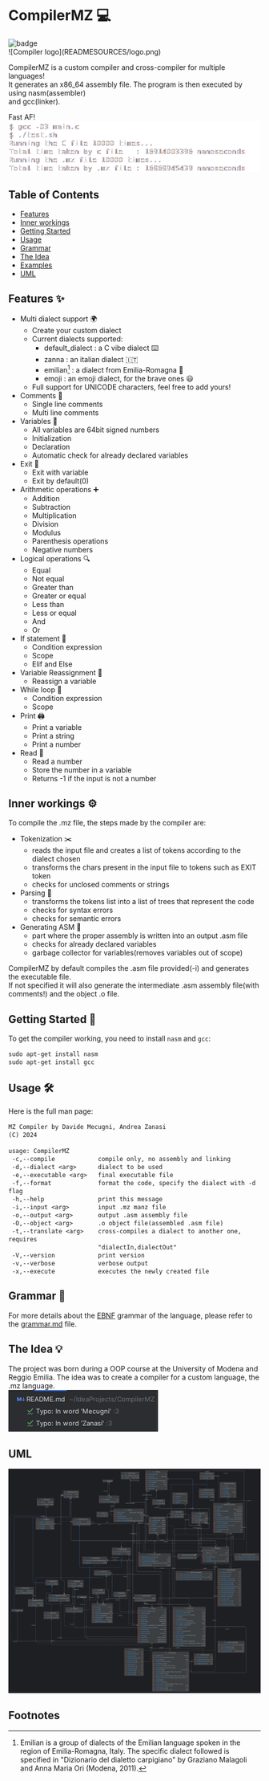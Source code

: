 # CompilerMZ :computer:
<div align="left">
  <img src="https://visitor-badge.laobi.icu/badge?page_id=davideecugni.CompilerMZ.&" alt="badge" />
</div>
![Compiler logo](READMESOURCES/logo.png)

CompilerMZ is a custom compiler and cross-compiler for multiple languages! \
It generates an x86_64 assembly file. The program is then executed by using nasm(assembler) \
and gcc(linker).

Fast AF! \
![C vs MZ](READMESOURCES/CvsMZ.png)

## Table of Contents

- [Features](#features-sparkles)
- [Inner workings](#inner-workings-gear)
- [Getting Started](#getting-started-rocket)
- [Usage](#usage-hammer_and_wrench)
- [Grammar](#grammar-book)
- [The Idea](#the-idea-bulb)
- [Examples](examples.md)
- [UML](#UML)

## Features :sparkles:

- Multi dialect support :earth_africa:
    - Create your custom dialect
    - Current dialects supported:
        - default_dialect : a C vibe dialect :keyboard:
        - zanna : an italian dialect :it:
        - emilian[^1] : a dialect from Emilia-Romagna :spaghetti:
        - emoji : an emoji dialect, for the brave ones :smiley:
    - Full support for UNICODE characters, feel free to add yours!
- Comments :speech_balloon:
    - Single line comments
    - Multi line comments
- Variables :abacus:
    - All variables are 64bit signed numbers
    - Initialization
    - Declaration
    - Automatic check for already declared variables
- Exit :door:
    - Exit with variable
    - Exit by default(0)
- Arithmetic operations :heavy_plus_sign:
    - Addition
    - Subtraction
    - Multiplication
    - Division
    - Modulus
    - Parenthesis operations
    - Negative numbers
- Logical operations :mag:
    - Equal
    - Not equal
    - Greater than
    - Greater or equal
    - Less than
    - Less or equal
    - And
    - Or
- If statement :triangular_flag_on_post:
    - Condition expression
    - Scope
    - Elif and Else
- Variable Reassignment :arrows_counterclockwise:
    - Reassign a variable
- While loop :repeat:
    - Condition expression
    - Scope
- Print :printer:
    - Print a variable
    - Print a string
    - Print a number
- Read :blue_book:
    - Read a number
    - Store the number in a variable
    - Returns -1 if the input is not a number

## Inner workings :gear:

To compile the .mz file, the steps made by the compiler are:

- Tokenization :scissors:
    - reads the input file and creates a list of tokens according to the dialect chosen
    - transforms the chars present in the input file to tokens such as EXIT token
    - checks for unclosed comments or strings
- Parsing :deciduous_tree:
    - transforms the tokens list into a list of trees that represent the code
    - checks for syntax errors
    - checks for semantic errors
- Generating ASM :hammer:
    - part where the proper assembly is written into an output .asm file
    - checks for already declared variables
    - garbage collector for variables(removes variables out of scope)

CompilerMZ by default compiles the .asm file provided(-i) and generates the executable file. \
If not specified it will also generate the intermediate .asm assembly file(with comments!) and the object .o file.

## Getting Started :rocket:

To get the compiler working, you need to install `nasm` and `gcc`:

```shell
sudo apt-get install nasm
sudo apt-get install gcc
```

## Usage :hammer_and_wrench:

Here is the full man page:

```shell
MZ Compiler by Davide Mecugni, Andrea Zanasi
(C) 2024

usage: CompilerMZ
 -c,--compile            compile only, no assembly and linking
 -d,--dialect <arg>      dialect to be used
 -e,--executable <arg>   final executable file
 -f,--format             format the code, specify the dialect with -d flag
 -h,--help               print this message
 -i,--input <arg>        input .mz manz file
 -o,--output <arg>       output .asm assembly file
 -O,--object <arg>       .o object file(assembled .asm file)
 -t,--translate <arg>    cross-compiles a dialect to another one, requires
                         "dialectIn,dialectOut"
 -V,--version            print version
 -v,--verbose            verbose output
 -x,--execute            executes the newly created file
```

## Grammar :book:

For more details about the [EBNF](https://en.wikipedia.org/wiki/Extended_Backus%E2%80%93Naur_form) grammar of the
language, please refer to the [grammar.md](grammar.md) file.

## The Idea :bulb:

The project was born during a OOP course at the University of Modena and Reggio Emilia. The idea was to create a
compiler for a custom language, the .mz language.  
<img src="READMESOURCES/warning.png" alt="CompilerMZ"></img>

## UML
![UML Image](READMESOURCES/CompilerMZUML.jpg)
## Footnotes

[^1]: Emilian is a group of dialects of the Emilian language spoken in the region of Emilia-Romagna, Italy. The specific
dialect followed is specified in "Dizionario del dialetto carpigiano" by Graziano Malagoli and Anna Maria Ori (Modena,
2011).
